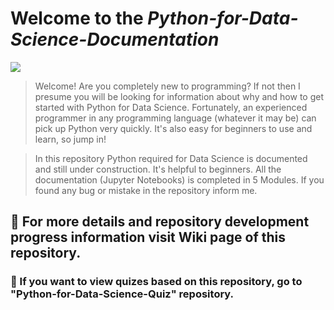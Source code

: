 # **Welcome to the _Python-for-Data-Science-Documentation_**
![](https://www.python.org/static/img/python-logo@2x.png)

> Welcome! Are you completely new to programming? If not then I presume you will be looking for information about why and how to get started with Python for Data Science. Fortunately, an experienced programmer in any programming language (whatever it may be) can pick up Python very quickly. It's also easy for beginners to use and learn, so jump in!

> In this repository Python required for Data Science is documented and still under construction. It's helpful to beginners. All the documentation (Jupyter Notebooks) is completed in 5 Modules. If you found any bug or mistake in the repository inform me.

## 📌 For more details and repository development progress information visit Wiki page of this repository.
### 📌 If you want to view quizes based on this repository, go to "Python-for-Data-Science-Quiz" repository.
